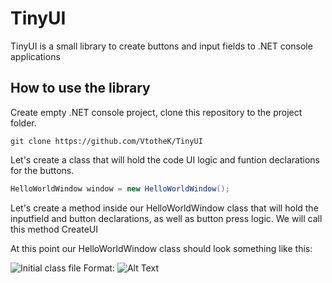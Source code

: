 # TinyUI
TinyUI is a small library to create buttons and input fields to .NET console applications

## How to use the library

Create empty .NET console project, clone this repository to the project folder. 

```git clone https://github.com/VtotheK/TinyUI```

Let's create a class that will hold the code  UI logic and funtion declarations for the buttons.

```cs
HelloWorldWindow window = new HelloWorldWindow();
```

Let's create a method inside our HelloWorldWindow class that will hold the inputfield and button declarations, as well as button press logic. We will call this method CreateUI

At this point our HelloWorldWindow class should look something like this:

![Initial class file](https://github.com/VtotheK/TinyUI/blob/master/Doc/CreateWindowManager.jpg)
Format: ![Alt Text](url)
